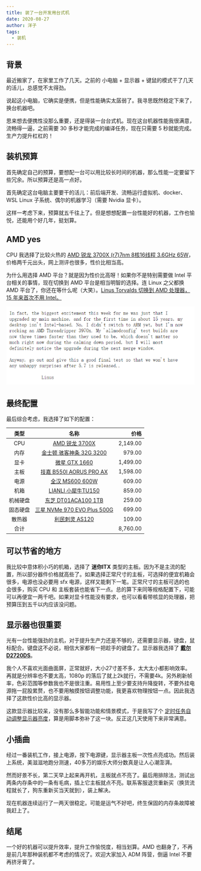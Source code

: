 ```yaml
---
title: 装了一台开发用台式机
date: 2020-08-27
author: 洋子
tags:
  - 装机
---
```


## 背景

最近搬家了，在家里工作了几天。之前的 小电脑 + 显示器 + 键鼠的模式干了几天的活儿，总感觉不太得劲。

说起这小电脑，它确实是便携，但是性能确实太孱弱了。我寻思既然稳定下来了，换台机器吧。

思来想去便携性没那么重要，还是得装一台台式机。现在这台机器性能我很满意，流畅得一逼，之前需要 30 多秒才能完成的编译任务，现在只需要 5 秒就能完成。生产力提升杠杠的！

## 装机预算

首先确定自己的预算，要想配一台可以用比较长时间的机器，那么性能一定要留下些冗余。所以预算还是高一点好。

首先确定这台电脑主要要干的活儿：前后端开发、流畅运行虚拟机、docker、WSL Linux 子系统、偶尔的机器学习（需要 Nvidia 显卡）。

这样一考虑下来，预算就五千往上了。但是想想配置一台性能好的机器，工作也愉悦，还能用个好几年，挺划算。

## AMD yes

CPU 我选择了比较火热的 [AMD 锐龙 3700X (r7)7nm 8核16线程 3.6GHz 65W](https://union-click.jd.com/jdc?e=&p=AyIGZRprFQMTBlQcWR0CEwFcKx9KWkxYZUIeUENQDEsFA1BWThgJBABAHUBZCQUdRUFGGRJDD1MdQlUQQwVKDFRXFk8jQA4SBlQaWhIAGgdUHVIlVmoPIk4jTVt3USd9OUVfVgMOfgBBYh4LZRprFQMTBVYdXBcCEzdlG1wlVHwHVBpaFAMTAVQcaxQyEgNdEl8XAxIHVR5aFDIVB1wrHV1JWlkPK2slASI3ZRtrFjJQaQZOWxQLRwddGgsVABcBVEkLEQATAVRMCRVSRwIFEw4XMhAGVB9S)，价格两千元出头，网上测评也很多，性价比相当高。

为什么用选择 AMD 平台？就是因为性价比高呀！如果你不是特别需要做 Intel 平台相关的事情，现在切换到 AMD 平台是相当明智的选择。连 Linux 之父都换 AMD 平台了，你还在等什么呢（大笑）。[Linus Torvalds 切换到 AMD 处理器，15 年来首次不用 Intel。](https://www.oschina.net/news/115941/linus-torvalds-intel-amd-ryzen-threadripper)

![图片](./FILES/2020-08-27--zhuang-ji-ji-lu.md/f690e832.png)

## 最终配置

最后综合考虑，我选择了如下的配置：

| 类型   | 名称                        | 价格         |
|:------:|:---------------------------:|------------:|
| CPU  | [AMD 锐龙 3700X](https://union-click.jd.com/jdc?e=&p=AyIGZRprFQMTBlQcWR0CEwFcKx9KWkxYZUIeUENQDEsFA1BWThgJBABAHUBZCQUdRUFGGRJDD1MdQlUQQwVKDFRXFk8jQA4SBlQaWhIAGgdUHVIlVmoPIk4jTVt3USd9OUVfVgMOfgBBYh4LZRprFQMTBVYdXBcCEzdlG1wlVHwHVBpaFAMTAVQcaxQyEgNdEl8XAxIHVR5aFDIVB1wrHV1JWlkPK2slASI3ZRtrFjJQaQZOWxQLRwddGgsVABcBVEkLEQATAVRMCRVSRwIFEw4XMhAGVB9S)              | 2,149\.00  |
| 内存   | [金士顿 骇客神条 32G 3200](https://union-click.jd.com/jdc?e=&p=AyIGZRprFQMTBlQdXBYLEABcKx9KWkxYZUIeUENQDEsFA1BWThgJBABAHUBZCQUdRUFGGRJDD1MdQlUQQwVKDFRXFk8jQA4SBlQaWhMFEQ5XHFIlZ04BHBMzUH13By9zEF1aV14UUAtrVB4LZRprFQMTBVYdXBcCEzdlG1wlVHwHVBpaFAMTB10YaxQyEgNdEl8XAxIAUR5ZFTIVB1wrHV1JWlkPK2slASI3ZRtrFjJQaVEcXhMBQgVcGQgWChdTAh4IHAASAQUbXRNQGwRcHQhGMhAGVB9S)             | 979\.00    |
| 显卡   | [微星  GTX 1660](https://union-click.jd.com/jdc?e=&p=AyIGZRprFQMTBlQZUhEGEgNcKx9KWkxYZUIeUENQDEsFA1BWThgJBABAHUBZCQUdRUFGGRJDD1MdQlUQQwVKDFRXFk8jQA4SBlQaWhcLFgNVH1IlfFBDAmEZZWpyXC9QGGFETGJXe1JpVB4LZRprFQMTBVYdXBcCEzdlG1wlVHwHVBpaFAMTBFIcaxQyEgNdEl8XAxEAVx5ZHDIVB1wrHV1JWlkPK2slASI3ZRtrFjJQaQEeWkdWEQRdS1wRVxcDARJTHQMSUAFOUhQLEA5XHlpHMhAGVB9S)              | 1,499\.00  |
| 主板   | [技嘉 B550I AORUS PRO AX](https://union-click.jd.com/jdc?e=&p=AyIGZRtSEwcRD1AeWhYyFAZTGFoXAhEOVx9rUV1KWQorAlBHU0VeBUVNR0ZbSkdETlcNVQtHRVNSUVNLXANBRA1XB14DS10cQQVYD21XHgFUHVgUABIEXBlfJQBtZTdzB1dycG8vHxN%2BcUtkBkEQcWIeC2UaaxUDEwVWHVwXAhM3ZRtcJUN8B1QYWxwGEAZlGmsVBhoOURlaFgMRBFEaaxICGzcTUxBdXEg3ZStYJTIiB2UYa1dsElIGTg8TAEYBUkkJEAtFDlwZXEFXQgIFGQtFV0UHVkxrFwMTA1w%3D)     | 1,598\.00  |
| 电源   | [全汉 MS600 600W](https://union-click.jd.com/jdc?e=&p=AyIGZRtbEgURAFAfWxEyFAJUHloUAyJDCkMFSjJLQhBaGR4cDF8QTwcKXg1cAAQJS14MQQVYDwtFSlMTBAtHR0pZChUdRUFGfwAXXRADFwZUGmtGQRBuNkskSWBEZVxEAlJidX5VWhpDDh43VCtbFAMQBFMcWRUDIjdVHGtXbEVFFFoYS0RGRGUaaxUGGg5RGVoXARsCVxlrEgIbNxNTEF1cSDdlK1glMiIHZRhrV2wWAFcdUxcCRVUGGVkQAxcBXUgJHQEXAgVMCxdQFQAHGmsXAxMDXA%3D%3D)             | 609\.00    |
| 机箱   | [LIANLI 小犀牛TU150](https://union-click.jd.com/jdc?e=&p=AyIGZRprFQMTBlQcXBcCEABSKx9KWkxYZUIeUENQDEsFA1BWThgJBABAHUBZCQUdRUFGGRJDD1MdQlUQQwVKDFRXFk8jQA4SBlQaWhIFEAdXHFwlX1VhPHojbUV3TwlaImJ1YHodHRhrYh4LZRprFQMTBVYdXBcCEzdlG1wlVHwHVBpaFQMVDlEaaxQyEgNdEl8XAxAOUxNSFjIVB1wrHV1JWlkPK2slASI3ZRtrFjJQaVFMCxUKQQECHFIVARcOVRwLRwcaUgJIXBUHEVACGF9CMhAGVB9S)           | 859\.00    |
| 机械硬盘 | [东芝 DT01ACA100 1TB](https://union-click.jd.com/jdc?e=&p=AyIGZRprHAIUDlQZa1FdSlkKKwJQR1NFXgVFTUdGW0pHRE5XDVULR0VTUlFTS1wDQUQNVwdeA0tdHEEFWA9tVx4OVR1SFAAiUQYbAUdZdXgwAS1XC2sGD11YfEITQVkXaxQyEgZUGVgTBRAHVCtrFQUiUTsbWhQDEwZUGVgcMhM3VR9THAYQBlAbXhMEFDdSG1IlRFpMHUUBJTIiBGUraxUyETcXdVoUUkAPU0tcFAcWV1BIX0ILQFBUG11FABQCUUxTEwMSN1caWhEL)         | 259\.00    |
| 固态硬盘 | [三星 NVMe 970 EVO Plus 500G](https://union-click.jd.com/jdc?e=&p=AyIGZRheFQITBlwfUhUyEgZUGloXAhsHVRtaJUZNXwtEa0xHV0YXEEULWldTCQQHCllHGAdFBwtEQkQBBRxNVlQYBUkeTVxNCRNLGEF6RwtVGloUAxAHXBtbFQMiUQBYD2wLdB02ZVhyQHkAU3taZVtSQVkXaxQyEgZUGVgTBRAHVCtrFQUiRTtNHldKEgRXK1olAhYPXB9ZFAcWBFIcWSUFEg5lXRNeSkxdZStrFjIiN1UrWCVAfFRWTl4cABtTARheFAcaVVcSWEFSElQHTF8SUEcAUhoPJQATBlES) | 699\.00    |
| 散热器  | [利民刺灵 AS120](https://union-click.jd.com/jdc?e=&p=AyIGZRprFQMTBlQeWhcFFQFTKx9KWkxYZUIeUENQDEsFA1BWThgJBABAHUBZCQUdRUFGGRJDD1MdQlUQQwVKDFRXFk8jQA4SBlQaWhADEABSHV0lZHZyMwEfQQtxXFJQAFVYa2QpQUVAVB4LZRprFQMTBVYdXBcCEzdlG1wlVHwHVBpaFAoaAVcbaxQyEgNdEl8XAxcOVBxfEjIVB1wrHV1JWlkPK2slASI3ZRtrFjJQaVVMX0IERw8CG1MUVhdUARNTFwVBDlRJW0cGEVRdHw8dMhAGVB9S)               | 109\.00    |
| 合计   |                           | 8,760\.00  |

## 可以节省的地方

我比较中意体积小巧的机箱，选择了 **迷你ITX** 类型的主板。因为不是主流的配置，所以部分器件价格就高些了。如果选择正常尺寸的主板，可选择的便宜机箱会很多，电源也没必要用 sfx 电源，这样又能剩下一笔。正常尺寸的主板可选的也会很多，购买 CPU 和 主板套装也能省下一点。总的算下来同等规格配置下，可能可以再便宜一两千吧。如果对显卡性能没有要求，也可以看看带核显的处理器，把预算压到五千以内应该没问题。

## 显示器也很重要
光有一台性能强劲的主机，对于提升生产力还是不够的，还需要显示器，键盘，鼠标配合。键盘这不必说，相信大家都有一把趁手的键盘了。显示器我选择了 **[戴尔 D2720DS](https://union-click.jd.com/jdc?e=&p=AyIGZRprFQMTBlQcWBAFGgJSKx9KWkxYZUIeUENQDEsFA1BWThgJBABAHUBZCQUdRUFGGRJDD1MdQlUQQwVKDFRXFk8jQA4SBlQaWhIBFwBdHlwlAU1zVnoYTwVwTA1nU3cDYGQCT18dYh4LZRprFQMTBVYdXBcCEzdlG1wlVHwHVBpaFAMTBFYeaxQyEgNdEl8UAxEEUBNfFDIVB1wrHV1JWlkPK2slASI3ZRtrFjJQaVdLDBdQFQNST1pFARcHARoIFQsUAVFPWhBRRlJUHg8TMhAGVB9S)**。

我个人不喜欢光面曲面屏，正常就好，大小27寸差不多，太大太小都影响效率。再就是分辨率也不要太高，1080p 的落后了就上2k就行，不需要4k。另外刷新帧率，色彩范围等参数我也不是很注重。易用性上至少要支持升降旋转，不要外挂电源拖一屁股累赘，也不要用触摸按钮调整功能，我更喜欢物理按钮一点。因此我选择了这款性价比高的显示器。

这款显示器比较呆，没有那么多智能功能和情景模式，于是我写了个 [定时任务自动调整显示器亮度](https://purocean.github.io/%E4%BD%BF%E7%94%A8ddc-ci%E5%8D%8F%E8%AE%AE%E8%B0%83%E6%95%B4%E6%98%BE%E7%A4%BA%E5%99%A8%E4%BA%AE%E5%BA%A6/)，算是用脚本弥补了这一块。反正这几天使用下来非常满意。

## 小插曲

经过一番装机工作，接上电源，按下电源键，显示器主板一次性点亮成功。然后装上系统，美滋滋地跑分测速，40多万的娱乐大师分数真是让人心潮澎湃。

然而好景不长，第二天早上起来再开机，主板就点不亮了。最后用排除法，测试出两条内存条中的一条有毛病，插上它主板就点不亮。联系客服退货重新买（换货流程就长了，狗东重新买当天就到），装上解决。

现在机器连续运行了一两天很稳定。可能是运气不好吧，终生保固的内存条故障被我赶上了。

## 结尾

一个好的机器可以提升效率，提升工作愉悦度，相当划算。AMD 也翻身了，不再是前几年那种装机都不考虑的情况了。欢迎大家加入 ADM 阵营，倒逼 Intel 不要再挤牙膏了。
